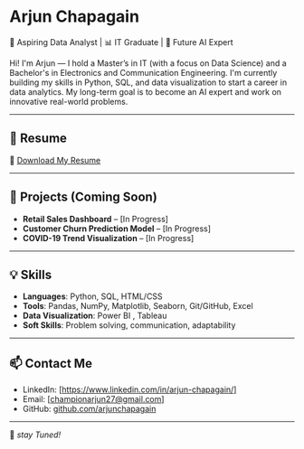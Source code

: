 # Arjun Chapagain

🎯 Aspiring Data Analyst | 📊 IT Graduate | 🧠 Future AI Expert

Hi! I'm Arjun — I hold a Master’s in IT (with a focus on Data Science) and a Bachelor's in Electronics and Communication Engineering. I'm currently building my skills in Python, SQL, and data visualization to start a career in data analytics. My long-term goal is to become an AI expert and work on innovative real-world problems.

---

## 📄 Resume

🔗 [Download My Resume](./)

---

## 📁 Projects (Coming Soon)

- **Retail Sales Dashboard** – [In Progress]
- **Customer Churn Prediction Model** – [In Progress]
- **COVID-19 Trend Visualization** – [In Progress]

---

## 💡 Skills

- **Languages**: Python, SQL, HTML/CSS
- **Tools**: Pandas, NumPy, Matplotlib, Seaborn, Git/GitHub, Excel
- **Data Visualization**: Power BI , Tableau 
- **Soft Skills**: Problem solving, communication, adaptability

---

## 📫 Contact Me

- LinkedIn: [https://www.linkedin.com/in/arjun-chapagain/]
- Email: [championarjun27@gmail.com]
- GitHub: [github.com/arjunchapagain](https://github.com/arjunchapagain)

---

🚀 *stay Tuned!*
